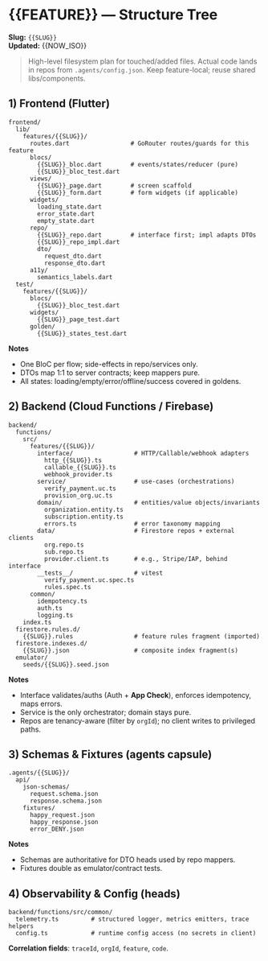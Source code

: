 # {{FEATURE}} — Structure Tree

**Slug:** `{{SLUG}}`<br/>
**Updated:** {{NOW_ISO}}

> High-level filesystem plan for touched/added files. Actual code lands in repos from `.agents/config.json`. Keep feature-local; reuse shared libs/components.

## 1) Frontend (Flutter)

```text
frontend/
  lib/
    features/{{SLUG}}/
      routes.dart                 # GoRouter routes/guards for this feature
      blocs/
        {{SLUG}}_bloc.dart        # events/states/reducer (pure)
        {{SLUG}}_bloc_test.dart
      views/
        {{SLUG}}_page.dart        # screen scaffold
        {{SLUG}}_form.dart        # form widgets (if applicable)
      widgets/
        loading_state.dart
        error_state.dart
        empty_state.dart
      repo/
        {{SLUG}}_repo.dart        # interface first; impl adapts DTOs
        {{SLUG}}_repo_impl.dart
        dto/
          request_dto.dart
          response_dto.dart
      a11y/
        semantics_labels.dart
  test/
    features/{{SLUG}}/
      blocs/
        {{SLUG}}_bloc_test.dart
      widgets/
        {{SLUG}}_page_test.dart
      golden/
        {{SLUG}}_states_test.dart
````

**Notes**

* One BloC per flow; side-effects in repo/services only.
* DTOs map 1:1 to server contracts; keep mappers pure.
* All states: loading/empty/error/offline/success covered in goldens.

## 2) Backend (Cloud Functions / Firebase)

```text
backend/
  functions/
    src/
      features/{{SLUG}}/
        interface/                 # HTTP/Callable/webhook adapters
          http_{{SLUG}}.ts
          callable_{{SLUG}}.ts
          webhook_provider.ts
        service/                   # use-cases (orchestrations)
          verify_payment.uc.ts
          provision_org.uc.ts
        domain/                    # entities/value objects/invariants
          organization.entity.ts
          subscription.entity.ts
          errors.ts                # error taxonomy mapping
        data/                      # Firestore repos + external clients
          org.repo.ts
          sub.repo.ts
          provider.client.ts       # e.g., Stripe/IAP, behind interface
        __tests__/                 # vitest
          verify_payment.uc.spec.ts
          rules.spec.ts
      common/
        idempotency.ts
        auth.ts
        logging.ts
    index.ts
  firestore.rules.d/
    {{SLUG}}.rules                 # feature rules fragment (imported)
  firestore.indexes.d/
    {{SLUG}}.json                  # composite index fragment(s)
  emulator/
    seeds/{{SLUG}}.seed.json
```

**Notes**

* Interface validates/auths (Auth + **App Check**), enforces idempotency, maps errors.
* Service is the only orchestrator; domain stays pure.
* Repos are tenancy-aware (filter by `orgId`); no client writes to privileged paths.

## 3) Schemas & Fixtures (agents capsule)

```text
.agents/{{SLUG}}/
  api/
    json-schemas/
      request.schema.json
      response.schema.json
    fixtures/
      happy_request.json
      happy_response.json
      error_DENY.json
```

**Notes**

* Schemas are authoritative for DTO heads used by repo mappers.
* Fixtures double as emulator/contract tests.

## 4) Observability & Config (heads)

```text
backend/functions/src/common/
  telemetry.ts         # structured logger, metrics emitters, trace helpers
  config.ts            # runtime config access (no secrets in client)
```

**Correlation fields**: `traceId`, `orgId`, `feature`, `code`.
